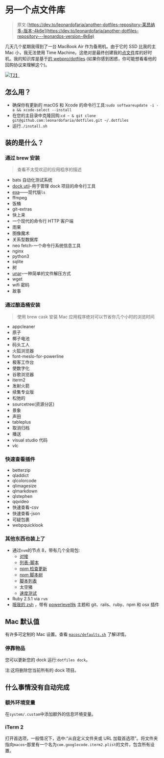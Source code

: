 # 另一个点文件库

> 原文:[https://dev.to/leonardofaria/another-dotfiles-repository-莱昂纳多-版本-4k6e](https://dev.to/leonardofaria/another-dotfiles-repository---leonardos-version-4k6e)

几天几个星期我得到了一台 MacBook Air 作为备用机。由于它的 SSD 比我的主 Mac 小，我无法使用 Time Machine。这绝对是最终创建我的[点文件](https://github.com/leonardofaria/dotfiles)库的好时机。我的知识库是基于[的 webpro/dotfiles](https://github.com/webpro/dotfiles/) (如果你感到困惑，你可能想看看他的回购协议来理解这个)。

[![](../Images/d5af30cf6141d3488fe0a928c6c76bae.png)T2】](https://res.cloudinary.com/practicaldev/image/fetch/s--LvSbnRfo--/c_limit%2Cf_auto%2Cfl_progressive%2Cq_auto%2Cw_880/https://raw.githubusercontent.com/leonardofaria/dotfiles/master/screenshot.jpg)

## 怎么用？

*   确保你有更新的 macOS 和 Xcode 的命令行工具:`sudo softwareupdate -i -a && xcode-select --install`
*   在您的主目录中克隆回购:`cd ~ & git clone git@github.com:leonardofaria/dotfiles.git ~/.dotfiles`
*   运行`./install.sh`

## 装的是什么？

### 通过 brew 安装

> 查看不太受欢迎的应用程序的描述

*   bats 自动化测试系统
*   [dock util](https://github.com/kcrawford/dockutil)–用于管理 dock 项目的命令行工具
*   [exa](https://the.exa.website/)——现代版`ls`
*   ffmpeg
*   饭桶
*   git-extras
*   快上来
*   一个现代的命令行 HTTP 客户端
*   雨果
*   图像魔术
*   关系型数据库
*   neo fetch-一个命令行系统信息工具
*   nginx
*   python3
*   sqlite
*   树
*   [unar](https://theunarchiver.com/command-line)–一种简单的文件解压方式
*   wget
*   wifi 密码
*   故事

### 通过酿造桶安装

> 使用 brew cask 安装 Mac 应用程序绝对可以节省你几个小时的浏览时间

*   appcleaner
*   原子
*   椰子电池
*   码头工人
*   火狐浏览器
*   font-meslo-for-powerline
*   极客工作台
*   使数字化
*   谷歌浏览器
*   iterm2
*   发射火箭
*   续集专业版
*   松弛的
*   sourcetree(资源分区)
*   景象
*   声田
*   tableplus
*   取消归档
*   播送
*   visual studio 代码
*   vlc

### 快速查看插件

*   betterzip
*   qladdict
*   qlcolorcode
*   qlimagesize
*   qlmarkdown
*   qlstephen
*   qqvideo
*   快速查看-csv
*   快速查看-json
*   可疑包裹
*   webpquicklook

### 其他东西也装上了

*   通过`nvm`的节点 8，带有几个全局包:
    *   [对接](https://www.npmjs.com/package/dockly)
    *   [列表-脚本](https://www.npmjs.com/package/list-scripts)
    *   [npm 检查更新](https://www.npmjs.com/package/npm-check-updates)
    *   [npm 脚本树](https://www.npmjs.com/package/npm-scripts-tree)
    *   [脚本列表](https://www.npmjs.com/package/script-list)
    *   太空猪
    *   [速度测试](https://www.npmjs.com/package/speed-test)
*   Ruby 2.5.1 via `rvm`
*   [哦我的 zsh](https://github.com/robbyrussell/oh-my-zsh) ，带有 [powerlevel9k](https://github.com/bhilburn/powerlevel9k) 主题和 git、rails、ruby、npm 和 osx 插件

## Mac 默认值

有许多可定制的 Mac 设置。查看 [`macos/defaults.sh`](https://github.com/leonardofaria/dotfiles/blob/master/macos/defaults.sh) 了解详情。

### 停靠物品

您可以更新您的 dock 运行:`dotfiles dock`。

注:这将删除您当前所有的 dock 项目。

## 什么事情没有自动完成

### 额外环境变量

在`system/.custom`中添加额外的信息环境变量。

### iTerm 2

打开首选项，一般情况下，选中:“从自定义文件夹或 URL 加载首选项”。将文件夹指向`macos`–那里有一个名为`com.googlecode.iterm2.plist`的文件，包含所有设置。